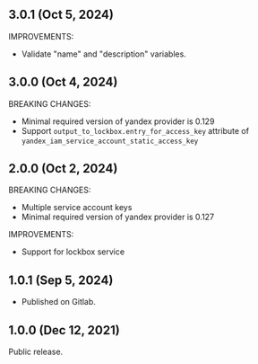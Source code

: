 ## 3.0.1 (Oct 5, 2024)

IMPROVEMENTS:

- Validate "name" and "description" variables.

## 3.0.0 (Oct 4, 2024)

BREAKING CHANGES:

- Minimal required version of yandex provider is 0.129
- Support `output_to_lockbox.entry_for_access_key` attribute
  of `yandex_iam_service_account_static_access_key`

## 2.0.0 (Oct 2, 2024)

BREAKING CHANGES:

- Multiple service account keys
- Minimal required version of yandex provider is 0.127

IMPROVEMENTS:

- Support for lockbox service

## 1.0.1 (Sep 5, 2024)

- Published on Gitlab.

## 1.0.0 (Dec 12, 2021)

Public release.
